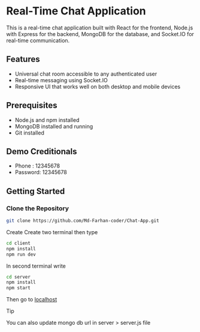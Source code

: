 # Real-Time Chat Application

This is a real-time chat application built with React for the frontend, Node.js with Express for the backend, MongoDB for the database, and Socket.IO for real-time communication.

## Features

- Universal chat room accessible to any authenticated user
- Real-time messaging using Socket.IO
- Responsive UI that works well on both desktop and mobile devices

## Prerequisites

- Node.js and npm installed
- MongoDB installed and running
- Git installed

## Demo Creditionals
- Phone : 12345678
- Password: 12345678

## Getting Started

### Clone the Repository

```bash
git clone https://github.com/Md-Farhan-coder/Chat-App.git
```
Create 
Create two terminal then type
```bash
cd client
npm install
npm run dev
```
In second terminal write 
```bash
cd server
npm install
npm start
```

Then go to [localhost ](http://localhost:5173/)

> [!TIP]
> You can also update mongo db url in  server > server.js file
